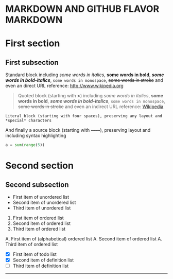# MARKDOWN AND GITHUB FLAVOR MARKDOWN

<!-- First comment -->

First section
=============

First subsection
----------------

Standard block including *some words in italics*, **some words in bold**, _**some words in bold-italics**_, `some words in monospace`, ~~some words in stroke~~ and even an direct URL reference: http://www.wikipedia.org

> Quoted block (starting with **>**) including *some words in italics*, **some words in bold**, _**some words in bold-italics**_, `some words in monospace`, ~~some words in stroke~~ and even an indirect URL reference: [Wikipedia](http://www.wikipedia.org)

    Literal block (starting with four spaces), preserving any layout and *special* characters

And finally a source block (starting with **\~\~\~**), preserving layout and including syntax highlighting

~~~python
a = sum(range(5))
~~~

# Second section

## Second subsection

* First item of unordered list
* Second item of unordered list
* Third item of unordered list

1. First item of ordered list
1. Second item of ordered list
1. Third item of ordered list

A. First item of (alphabetical) ordered list
A. Second item of ordered list
A. Third item of ordered list

- [x] First item of todo list
- [x] Second item of definition list
- [ ] Third item of definition list

----
